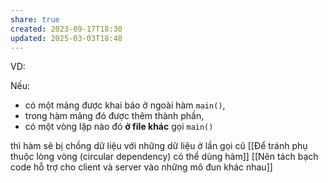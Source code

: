 ```yaml
---
share: true
created: 2023-09-17T18:30
updated: 2025-03-03T18:48
---
```

VD:

Nếu:
- có một mảng được khai báo ở ngoài hàm `main()`, 
- trong hàm mảng đó được thêm thành phần, 
- có một vòng lặp nào đó **ở file khác** gọi `main()`

thì hàm sẽ bị chồng dữ liệu với những dữ liệu ở lần gọi cũ
[[Để tránh phụ thuộc lòng vòng (circular dependency) có thể dùng hàm]]
[[Nên tách bạch code hỗ trợ cho client và server vào những mô đun khác nhau]] 
